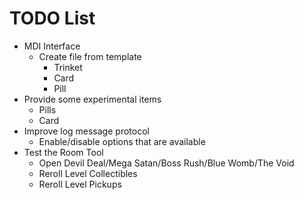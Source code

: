 # TODO List

- MDI Interface
	- Create file from template
		- Trinket
		- Card
		- Pill
- Provide some experimental items
  - Pills
  - Card
- Improve log message protocol
	- Enable/disable options that are available
- Test the Room Tool
	- Open Devil Deal/Mega Satan/Boss Rush/Blue Womb/The Void
	- Reroll Level Collectibles
	- Reroll Level Pickups
